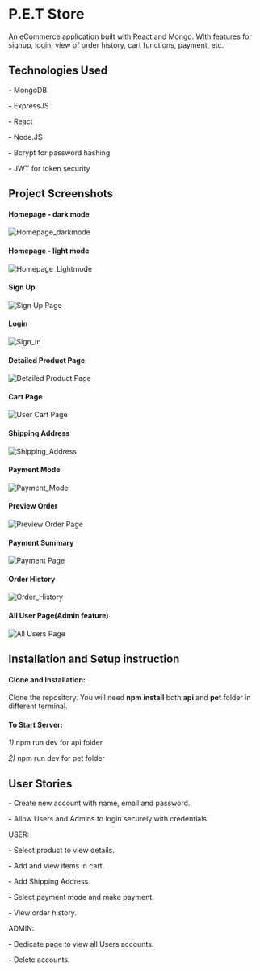 # P.E.T Store

An eCommerce application built with React and Mongo. With features for signup, login, view of order history, cart functions, payment, etc.

## Technologies Used

**-** MongoDB

**-** ExpressJS

**-** React

**-** Node.JS

**-** Bcrypt for password hashing

**-** JWT for token security

## Project Screenshots

#### Homepage - dark mode

![Homepage_darkmode](https://github.com/bengyh/Project-4---PET/assets/115003549/fd5f33c6-c671-427f-9427-91c2b088bfa8)

#### Homepage - light mode

![Homepage_Lightmode](https://github.com/bengyh/Project-4---PET/assets/115003549/592d216f-89ae-4708-b809-2dd51f3ec9dc)

#### Sign Up

![Sign Up Page](https://github.com/bengyh/Project-4---PET/assets/115003549/b2805d2d-ba27-429c-8750-a1b46f6561f4)

#### Login

![Sign_In](https://github.com/bengyh/Project-4---PET/assets/115003549/615b1e7a-5b6e-4fdf-9515-8f3c2c4cd7bc)

#### Detailed Product Page

![Detailed Product Page](https://github.com/bengyh/Project-4---PET/assets/115003549/0b813e24-7714-41cc-82b0-1d26c888eae3)

#### Cart Page

![User Cart Page](https://github.com/bengyh/Project-4---PET/assets/115003549/ccb174cd-ba59-4b0a-8380-b810aeda77c4)

#### Shipping Address

![Shipping_Address](https://github.com/bengyh/Project-4---PET/assets/115003549/db350ea1-8408-434d-a116-d00f2178d0d9)

#### Payment Mode

![Payment_Mode](https://github.com/bengyh/Project-4---PET/assets/115003549/a4819b4c-26b6-469b-b0da-446b01ac08be)

#### Preview Order

![Preview Order Page](https://github.com/bengyh/Project-4---PET/assets/115003549/b4893411-77cc-4d94-a7e1-3ce5af17e2ba)

#### Payment Summary

![Payment Page](https://github.com/bengyh/Project-4---PET/assets/115003549/56e0c0ed-cb24-4ae3-bed2-f97bca1f9c5c)

#### Order History

![Order_History](https://github.com/bengyh/Project-4---PET/assets/115003549/917404ba-2936-427a-9797-a7e9ec1fffcb)

#### All User Page(Admin feature)

![All Users Page](https://github.com/bengyh/Project-4---PET/assets/115003549/d6124fcc-3807-4449-b5f2-d209d8744a4f)

## Installation and Setup instruction

#### Clone and Installation:

Clone the repository. You will need **npm install** both **api** and **pet** folder in different terminal.

#### To Start Server:

_1)_ npm run dev for api folder

_2)_ npm run dev for pet folder

## User Stories

**-** Create new account with name, email and password.

**-** Allow Users and Admins to login securely with credentials.

USER:

**-** Select product to view details.

**-** Add and view items in cart.

**-** Add Shipping Address.

**-** Select payment mode and make payment.

**-** View order history.

ADMIN:

**-** Dedicate page to view all Users accounts.

**-** Delete accounts.
